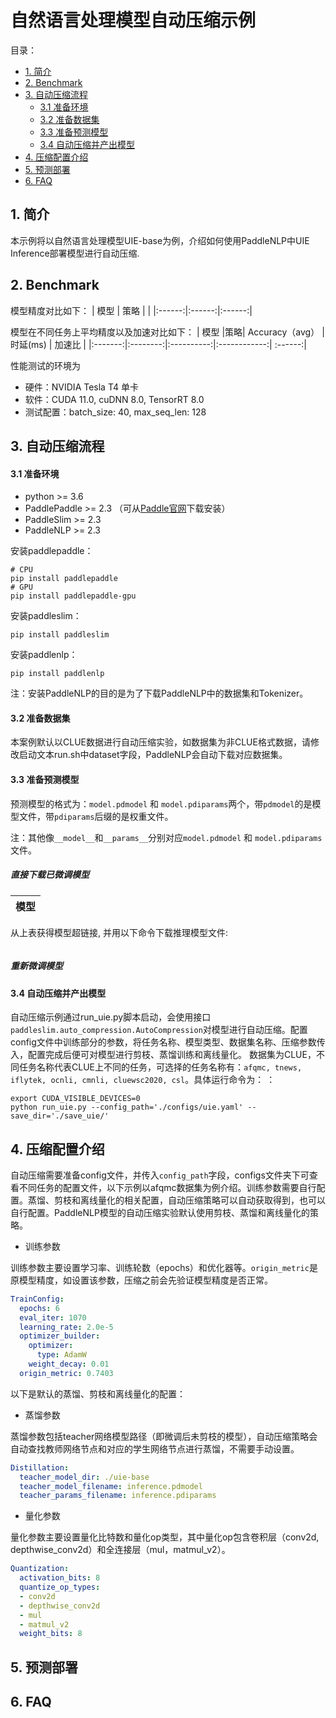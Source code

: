 # 自然语言处理模型自动压缩示例

目录：
- [1. 简介](#1简介)
- [2. Benchmark](#2Benchmark)
- [3. 自动压缩流程](#自动压缩流程)
  - [3.1 准备环境](#31-准备准备)
  - [3.2 准备数据集](#32-准备数据集)
  - [3.3 准备预测模型](#33-准备预测模型)
  - [3.4 自动压缩并产出模型](#34-自动压缩并产出模型)
- [4. 压缩配置介绍](#4压缩配置介绍)
- [5. 预测部署](#5预测部署)
- [6. FAQ](6FAQ)


## 1. 简介
本示例将以自然语言处理模型UIE-base为例，介绍如何使用PaddleNLP中UIE Inference部署模型进行自动压缩.

## 2. Benchmark


模型精度对比如下：
| 模型 | 策略 | |
|:------:|:------:|:------:|

模型在不同任务上平均精度以及加速对比如下：
|  模型 |策略| Accuracy（avg） | 时延(ms) | 加速比 |
|:-------:|:--------:|:----------:|:------------:| :------:|

性能测试的环境为
- 硬件：NVIDIA Tesla T4 单卡
- 软件：CUDA 11.0, cuDNN 8.0, TensorRT 8.0
- 测试配置：batch_size: 40, max_seq_len: 128

## 3. 自动压缩流程

#### 3.1 准备环境
- python >= 3.6
- PaddlePaddle >= 2.3 （可从[Paddle官网](https://www.paddlepaddle.org.cn/install/quick?docurl=/documentation/docs/zh/install/pip/linux-pip.html)下载安装）
- PaddleSlim >= 2.3
- PaddleNLP >= 2.3

安装paddlepaddle：
```shell
# CPU
pip install paddlepaddle
# GPU
pip install paddlepaddle-gpu
```

安装paddleslim：
```shell
pip install paddleslim
```

安装paddlenlp：
```shell
pip install paddlenlp
```

注：安装PaddleNLP的目的是为了下载PaddleNLP中的数据集和Tokenizer。

#### 3.2 准备数据集
本案例默认以CLUE数据进行自动压缩实验，如数据集为非CLUE格式数据，请修改启动文本run.sh中dataset字段，PaddleNLP会自动下载对应数据集。


#### 3.3 准备预测模型
预测模型的格式为：`model.pdmodel` 和 `model.pdiparams`两个，带`pdmodel`的是模型文件，带`pdiparams`后缀的是权重文件。

注：其他像`__model__`和`__params__`分别对应`model.pdmodel` 和 `model.pdiparams`文件。

##### 直接下载已微调模型

| 模型 |
|:------:|

从上表获得模型超链接, 并用以下命令下载推理模型文件:

```shell
```

##### 重新微调模型


#### 3.4 自动压缩并产出模型

自动压缩示例通过run_uie.py脚本启动，会使用接口```paddleslim.auto_compression.AutoCompression```对模型进行自动压缩。配置config文件中训练部分的参数，将任务名称、模型类型、数据集名称、压缩参数传入，配置完成后便可对模型进行剪枝、蒸馏训练和离线量化。
数据集为CLUE，不同任务名称代表CLUE上不同的任务，可选择的任务名称有：```afqmc, tnews, iflytek, ocnli, cmnli, cluewsc2020, csl```。具体运行命令为：
：
```shell
export CUDA_VISIBLE_DEVICES=0
python run_uie.py --config_path='./configs/uie.yaml' --save_dir='./save_uie/'
```


## 4. 压缩配置介绍
自动压缩需要准备config文件，并传入```config_path```字段，configs文件夹下可查看不同任务的配置文件，以下示例以afqmc数据集为例介绍。训练参数需要自行配置。蒸馏、剪枝和离线量化的相关配置，自动压缩策略可以自动获取得到，也可以自行配置。PaddleNLP模型的自动压缩实验默认使用剪枝、蒸馏和离线量化的策略。

- 训练参数

训练参数主要设置学习率、训练轮数（epochs）和优化器等。```origin_metric```是原模型精度，如设置该参数，压缩之前会先验证模型精度是否正常。

```yaml
TrainConfig:
  epochs: 6
  eval_iter: 1070
  learning_rate: 2.0e-5
  optimizer_builder:
    optimizer:
      type: AdamW
    weight_decay: 0.01
  origin_metric: 0.7403
```

以下是默认的蒸馏、剪枝和离线量化的配置：

- 蒸馏参数

蒸馏参数包括teacher网络模型路径（即微调后未剪枝的模型），自动压缩策略会自动查找教师网络节点和对应的学生网络节点进行蒸馏，不需要手动设置。

```yaml
Distillation:
  teacher_model_dir: ./uie-base
  teacher_model_filename: inference.pdmodel
  teacher_params_filename: inference.pdiparams
```

- 量化参数

量化参数主要设置量化比特数和量化op类型，其中量化op包含卷积层（conv2d, depthwise_conv2d）和全连接层（mul，matmul_v2）。

```yaml
Quantization:
  activation_bits: 8
  quantize_op_types:
  - conv2d
  - depthwise_conv2d
  - mul
  - matmul_v2
  weight_bits: 8
```

## 5. 预测部署


## 6. FAQ
